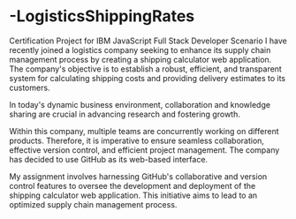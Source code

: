 # -LogisticsShippingRates
Certification Project for IBM JavaScript Full Stack Developer 
Scenario
I have recently joined a logistics company seeking to enhance its supply chain management process by creating a shipping calculator web application. The company's objective is to establish a robust, efficient, and transparent system for calculating shipping costs and providing delivery estimates to its customers.

In today's dynamic business environment, collaboration and knowledge sharing are crucial in advancing research and fostering growth.

Within this company, multiple teams are concurrently working on different products. Therefore, it is imperative to ensure seamless collaboration, effective version control, and efficient project management. The company has decided to use GitHub as its web-based interface.

My assignment involves harnessing GitHub's collaborative and version control features to oversee the development and deployment of the shipping calculator web application. This initiative aims to lead to an optimized supply chain management process.


